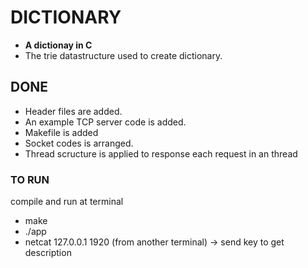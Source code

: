 # DICTIONARY
- **A dictionay in C**
- The trie datastructure used to create dictionary.

## DONE
- Header files are added.
- An example TCP server code is added.
- Makefile is added
- Socket codes is arranged.
- Thread scructure is applied to response each request in an thread

### TO RUN
compile and run at terminal
- make
- ./app
- netcat 127.0.0.1 1920 (from another terminal) -> send key to get description
